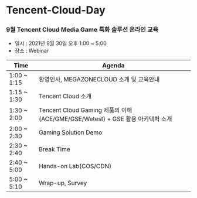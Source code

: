 # Tencent-Cloud-Day
### 9월 Tencent Cloud Media Game 특화 솔루션 온라인 교육

- 일시 : 2021년 9월 30일 오후 1:00 ~ 5:00
- 장소 : Webinar

|Time | Agenda |
|-----| -------| 
|1:00 ~ 1:15 | 환영인사, MEGAZONECLOUD 소개 및 교육안내 |
|1:15 ~ 1:30 | Tencent Cloud 소개 | 
|1:30 ~ 2:00 | Tencent Cloud Gaming 제품의 이해(ACE/GME/GSE/Wetest) + GSE 활용 아키텍처 소개 |
|2:00 ~ 2:30 | Gaming Solution Demo | 
|2:30 ~ 2:40 | Break Time |
|2:40 ~ 5:00 | Hands-on Lab(COS/CDN) |
|5:00 ~ 5:10 | Wrap-up, Survey |
